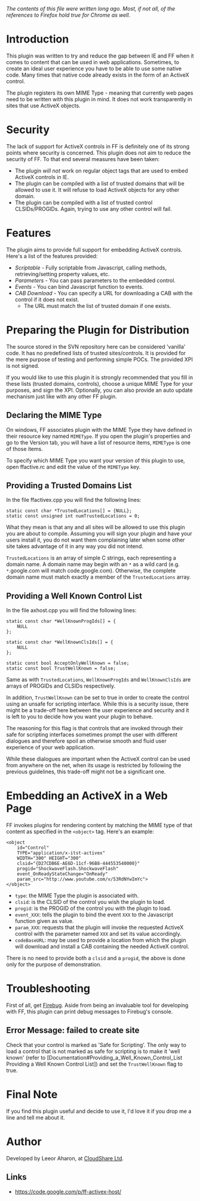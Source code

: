 _The contents of this file were written long ago. Most, if not all, of the
references to Firefox hold true for Chrome as well_.

# Introduction

This plugin was written to try and reduce the gap between IE and FF when it comes to content that can be used in web applications. Sometimes, to create an ideal user experience you have to be able to use some native code. Many times that native code already exists in the form of an ActiveX control.

The plugin registers its own MIME Type - meaning that currently web pages need to be written with this plugin in mind. It does not work transparently in sites that use ActiveX objects.

# Security

The lack of support for ActiveX controls in FF is definitely one of its strong points where security is concerned. This plugin does not aim to reduce the security of FF. To that end several measures have been taken:

* The plugin *will not* work on regular object tags that are used to embed ActiveX controls in IE.
* The plugin can be compiled with a list of trusted domains that will be allowed to use it. It will refuse to load ActiveX objects for any other domain.
* The plugin can be compiled with a list of trusted control CLSIDs/PROGIDs. Again, trying to use any other control will fail.

# Features

The plugin aims to provide full support for embedding ActiveX controls. Here's a list of the features provided:

* *Scriptable* - Fully scriptable from Javascript, calling methods, retrieving/setting property values, etc.
* *Parameters* - You can pass parameters to the embedded control.
* *Events* - You can bind Javascript function to events.
* *CAB Download* - You can specify a URL for downloading a CAB with the control if it does not exist.
  * The URL must match the list of trusted domain if one exists.

# Preparing the Plugin for Distribution

The source stored in the SVN repository here can be considered 'vanilla' code. It has no predefined lists of trusted sites/controls. It is provided for the mere purpose of testing and performing simple POCs. The provided XPI is not signed.

If you would like to use this plugin it is strongly recommended that you fill in these lists (trusted domains, controls), choose a unique MIME Type for your purposes, and sign the XPI. Optionally, you can also provide an auto update mechanism just like with any other FF plugin.

## Declaring the MIME Type

On windows, FF associates plugin with the MIME Type they have defined in their resource key named `MIMEType`. If you open the plugin's properties and go to the Version tab, you will have a list of resource items, `MIMEType` is one of those items.

To specify which MIME Type you want your version of this plugin to use, open ffactive.rc and edit the value of the `MIMEType` key.

## Providing a Trusted Domains List

In the file ffactivex.cpp you will find the following lines:
```
static const char *TrustedLocations[] = {NULL};
static const unsigned int numTrustedLocations = 0;
```
What they mean is that any and all sites will be allowed to use this plugin you are about to compile. Assuming you will sign your plugin and have your users install it, you do not want them complaining later when some other site takes advantage of it in any way you did not intend.

`TrustedLocations` is an array of simple C strings, each representing a domain name. A domain name may begin with an `*` as a wild card (e.g. `*`.google.com will match code.google.com). Otherwise, the complete domain name must match exactly a member of the `TrustedLocations` array.

## Providing a Well Known Control List

In the file axhost.cpp you will find the following lines:
```
static const char *WellKnownProgIds[] = {
	NULL
};

static const char *WellKnownClsIds[] = {
	NULL
};

static const bool AcceptOnlyWellKnown = false;
static const bool TrustWellKnown = false;
```

Same as with `TrustedLocations`, `WellKnownProgIds` and `WellKnownClsIds` are arrays of PROGIDs and CLSIDs respectively.

In addition, `TrustWellKnown` can be set to true in order to create the control using an unsafe for scripting interface. While this is a security issue, there might be a trade-off here between the user experience and security and it is left to you to decide how you want your plugin to behave.

The reasoning for this flag is that controls that are invoked through their safe for scripting interfaces sometimes prompt the user with different dialogues and therefore spoil an otherwise smooth and fluid user experience of your web application.

While these dialogues are important when the ActiveX control can be used from anywhere on the net, when its usage is restricted by following the previous guidelines, this trade-off might not be a significant one.

# Embedding an ActiveX in a Web Page

FF invokes plugins for rendering content by matching the MIME type of that content as specified in the `<object>` tag. Here's an example:
```
<object
	id="Control"
	TYPE="application/x-itst-activex"
	WIDTH="300" HEIGHT="300"
	clsid="{D27CDB6E-AE6D-11cf-96B8-444553540000}"
	progid="ShockwaveFlash.ShockwaveFlash"
	event_OnReadyStateChange="OnReady"
	param_src="http://www.youtube.com/v/53RdNYwImYc">
</object>
```

* `type`: the MIME Type the plugin is associated with.
* `clsid`: is the CLSID of the control you wish the plugin to load.
* `progid`: is the PROGID of the control you with the plugin to load.
* `event_XXX`: tells the plugin to bind the event `XXX` to the Javascript function given as value.
* `param_XXX`: requests that the plugin will invoke the requested ActiveX control with the parameter named `XXX` and set its value accordingly.
* `codeBaseURL`: may be used to provide a location from which the plugin will download and install a CAB containing the needed ActiveX control.

There is no need to provide both a `clsid` and a `progid`, the above is done only for the purpose of demonstration.

# Troubleshooting

First of all, get [Firebug](http://getfirebug.com/). Aside from being an invaluable tool for developing with FF, this plugin can print debug messages to Firebug's console.

## Error Message: failed to create site

Check that your control is marked as 'Safe for Scripting'. The only way to load a control that is not marked as safe for scripting is to make it 'well known' (refer to [Documentation#Providing_a_Well_Known_Control_List Providing a Well Known Control List]) and set the `TrustWellKnown` flag to true.

# Final Note

If you find this plugin useful and decide to use it, I'd love it if you drop me a line and tell me about it.

# Author
Developed by Leeor Aharon, at [CloudShare Ltd](http://www.cloudshare.com).

## Links

- https://code.google.com/p/ff-activex-host/

